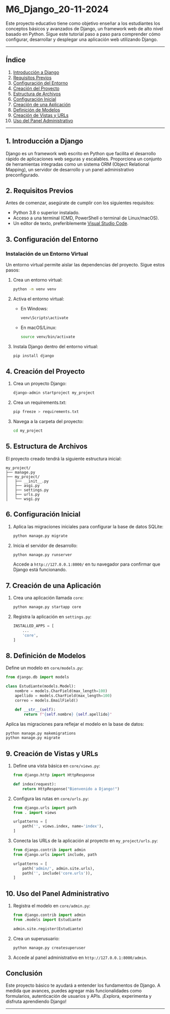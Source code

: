# M6_Django_20-11-2024
Este proyecto educativo tiene como objetivo enseñar a los estudiantes los conceptos básicos y avanzados de Django, un framework web de alto nivel basado en Python. Sigue este tutorial paso a paso para comprender cómo configurar, desarrollar y desplegar una aplicación web utilizando Django.

---

## Índice

1. [Introducción a Django](#1-introducción-a-django)
2. [Requisitos Previos](#2-requisitos-previos)
3. [Configuración del Entorno](#3-configuración-del-entorno)
4. [Creación del Proyecto](#4-creación-del-proyecto)
5. [Estructura de Archivos](#5-estructura-de-archivos)
6. [Configuración Inicial](#6-configuración-inicial)
7. [Creación de una Aplicación](#7-creación-de-una-aplicación)
8. [Definición de Modelos](#8-definición-de-modelos)
9. [Creación de Vistas y URLs](#9-creación-de-vistas-y-urls)
10. [Uso del Panel Administrativo](#10-uso-del-panel-administrativo)

---

## 1. Introducción a Django

Django es un framework web escrito en Python que facilita el desarrollo rápido de aplicaciones web seguras y escalables. Proporciona un conjunto de herramientas integradas como un sistema ORM (Object Relational Mapping), un servidor de desarrollo y un panel administrativo preconfigurado.

## 2. Requisitos Previos

Antes de comenzar, asegúrate de cumplir con los siguientes requisitos:

- Python 3.8 o superior instalado.
- Acceso a una terminal (CMD, PowerShell o terminal de Linux/macOS).
- Un editor de texto, preferiblemente [Visual Studio Code](https://code.visualstudio.com/).

## 3. Configuración del Entorno

### Instalación de un Entorno Virtual

Un entorno virtual permite aislar las dependencias del proyecto. Sigue estos pasos:

1. Crea un entorno virtual:
   ```bash
   python -m venv venv
   ```
2. Activa el entorno virtual:
   - En Windows:
     ```bash
     venv\Scripts\activate
     ```
   - En macOS/Linux:
     ```bash
     source venv/bin/activate
     ```

3. Instala Django dentro del entorno virtual:
   ```bash
   pip install django
   ```

## 4. Creación del Proyecto

1. Crea un proyecto Django:
   ```bash
   django-admin startproject my_project
   ```
2. Crea un requirements.txt:
   ```bash
   pip freeze > requirements.txt
   ```
3. Navega a la carpeta del proyecto:
   ```bash
   cd my_project
   ```

## 5. Estructura de Archivos

El proyecto creado tendrá la siguiente estructura inicial:

```
my_project/
├── manage.py
├── my_project/
│   ├── __init__.py
│   ├── asgi.py
│   ├── settings.py
│   ├── urls.py
│   └── wsgi.py
```

## 6. Configuración Inicial

1. Aplica las migraciones iniciales para configurar la base de datos SQLite:
   ```bash
   python manage.py migrate
   ```
2. Inicia el servidor de desarrollo:
   ```bash
   python manage.py runserver
   ```
   Accede a `http://127.0.0.1:8000/` en tu navegador para confirmar que Django está funcionando.

## 7. Creación de una Aplicación

1. Crea una aplicación llamada `core`:
   ```bash
   python manage.py startapp core
   ```
2. Registra la aplicación en `settings.py`:
   ```python
   INSTALLED_APPS = [
       ...
       'core',
   ]
   ```

## 8. Definición de Modelos

Define un modelo en `core/models.py`:

```python
from django.db import models

class Estudiante(models.Model):
    nombre = models.CharField(max_length=100)
    apellido = models.CharField(max_length=100)
    correo = models.EmailField()

    def __str__(self):
        return f"{self.nombre} {self.apellido}"
```

Aplica las migraciones para reflejar el modelo en la base de datos:

```bash
python manage.py makemigrations
python manage.py migrate
```

## 9. Creación de Vistas y URLs

1. Define una vista básica en `core/views.py`:
   ```python
   from django.http import HttpResponse

   def index(request):
       return HttpResponse("Bienvenido a Django!")
   ```
2. Configura las rutas en `core/urls.py`:
   ```python
   from django.urls import path
   from . import views

   urlpatterns = [
       path('', views.index, name='index'),
   ]
   ```
3. Conecta las URLs de la aplicación al proyecto en `my_project/urls.py`:
   ```python
   from django.contrib import admin
   from django.urls import include, path

   urlpatterns = [
       path('admin/', admin.site.urls),
       path('', include('core.urls')),
   ]
   ```

## 10. Uso del Panel Administrativo

1. Registra el modelo en `core/admin.py`:
   ```python
   from django.contrib import admin
   from .models import Estudiante

   admin.site.register(Estudiante)
   ```
2. Crea un superusuario:
   ```bash
   python manage.py createsuperuser
   ```
3. Accede al panel administrativo en `http://127.0.0.1:8000/admin`.


## Conclusión

Este proyecto básico te ayudará a entender los fundamentos de Django. A medida que avances, puedes agregar más funcionalidades como formularios, autenticación de usuarios y APIs. ¡Explora, experimenta y disfruta aprendiendo Django!

---
